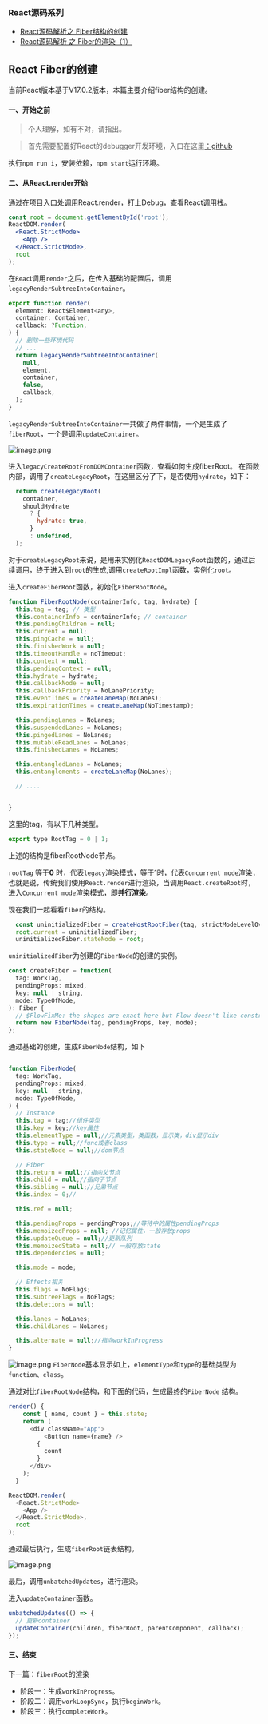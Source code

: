 

### React源码系列
- [React源码解析之 Fiber结构的创建](https://juejin.cn/post/6951585684679294989)
- [React源码解析 之 Fiber的渲染（1）](https://juejin.cn/post/6951585684679294989)
## React Fiber的创建
当前React版本基于V17.0.2版本，本篇主要介绍fiber结构的创建。

#### 一、开始之前
> 个人理解，如有不对，请指出。

> 首先需要配置好React的debugger开发环境，入口在这里[：github](https://github.com/baiyuze/debug-react)

执行`npm run i`，安装依赖，`npm start`运行环境。

#### 二、从React.render开始

通过在项目入口处调用React.render，打上Debug，查看React调用栈。
```jsx
const root = document.getElementById('root');
ReactDOM.render(
  <React.StrictMode>
    <App />
  </React.StrictMode>,
  root
);
```

在`Reac`t调用`render`之后，在传入基础的配置后，调用`legacyRenderSubtreeIntoContainer`。
```jsx
export function render(
  element: React$Element<any>,
  container: Container,
  callback: ?Function,
) {
  // 删除一些环境代码
  // ...
  return legacyRenderSubtreeIntoContainer(
    null,
    element,
    container,
    false,
    callback,
  );
}
```

`legacyRenderSubtreeIntoContainer`一共做了两件事情，一个是生成了`fiberRoot`，一个是调用`updateContainer`。

![image.png](https://p9-juejin.byteimg.com/tos-cn-i-k3u1fbpfcp/5339a4c530324144aec8a11c51e1359e~tplv-k3u1fbpfcp-watermark.image)

进入`legacyCreateRootFromDOMContainer`函数，查看如何生成fiberRoot。
在函数内部，调用了`createLegacyRoot`，在这里区分了下，是否使用`hydrate`，如下：
```jsx
  return createLegacyRoot(
    container,
    shouldHydrate
      ? {
        hydrate: true,
      }
      : undefined,
  );
```

对于`createLegacyRoot`来说，是用来实例化`ReactDOMLegacyRoot`函数的，通过后续调用，终于进入到`root`的生成,调用`createRootImpl`函数，实例化`root`。

进入`createFiberRoot`函数，初始化`FiberRootNode`。
```js
function FiberRootNode(containerInfo, tag, hydrate) {
  this.tag = tag; // 类型
  this.containerInfo = containerInfo; // container
  this.pendingChildren = null; 
  this.current = null;
  this.pingCache = null;
  this.finishedWork = null;
  this.timeoutHandle = noTimeout;
  this.context = null;
  this.pendingContext = null;
  this.hydrate = hydrate;
  this.callbackNode = null;
  this.callbackPriority = NoLanePriority;
  this.eventTimes = createLaneMap(NoLanes);
  this.expirationTimes = createLaneMap(NoTimestamp);

  this.pendingLanes = NoLanes;
  this.suspendedLanes = NoLanes;
  this.pingedLanes = NoLanes;
  this.mutableReadLanes = NoLanes;
  this.finishedLanes = NoLanes;

  this.entangledLanes = NoLanes;
  this.entanglements = createLaneMap(NoLanes);

  // ....


}
```
这里的tag，有以下几种类型。
```js
export type RootTag = 0 | 1;
```
上述的结构是fiberRootNode节点。

`rootTag` 等于**0** 时，代表`legacy`渲染模式，等于1时，代表`Concurrent mode`渲染，也就是说，传统我们使用`React.render`进行渲染，当调用`React.createRoot`时，进入`Concurrent mode`渲染模式，即**并行渲染**。

现在我们一起看看`fiber`的结构。
```js
  const uninitializedFiber = createHostRootFiber(tag, strictModeLevelOverride);
  root.current = uninitializedFiber;
  uninitializedFiber.stateNode = root;
```
`uninitializedFiber`为创建的`FiberNode`的创建的实例。

```js
const createFiber = function(
  tag: WorkTag,
  pendingProps: mixed,
  key: null | string,
  mode: TypeOfMode,
): Fiber {
  // $FlowFixMe: the shapes are exact here but Flow doesn't like constructors
  return new FiberNode(tag, pendingProps, key, mode);
};
```
通过基础的创建，生成`FiberNode`结构，如下
```js

function FiberNode(
  tag: WorkTag,
  pendingProps: mixed,
  key: null | string,
  mode: TypeOfMode,
) {
  // Instance
  this.tag = tag;//组件类型
  this.key = key;//key属性
  this.elementType = null;//元素类型，类函数，显示类，div显示div
  this.type = null;//func或者class
  this.stateNode = null;//dom节点

  // Fiber
  this.return = null;//指向父节点
  this.child = null;//指向子节点
  this.sibling = null;//兄弟节点
  this.index = 0;//

  this.ref = null;

  this.pendingProps = pendingProps;//等待中的属性pendingProps
  this.memoizedProps = null; //记忆属性，一般存放props
  this.updateQueue = null;//更新队列
  this.memoizedState = null;// 一般存放state
  this.dependencies = null;

  this.mode = mode;

  // Effects相关
  this.flags = NoFlags;
  this.subtreeFlags = NoFlags;
  this.deletions = null;

  this.lanes = NoLanes;
  this.childLanes = NoLanes;

  this.alternate = null;//指向workInProgress
}
```


![image.png](https://p9-juejin.byteimg.com/tos-cn-i-k3u1fbpfcp/72a68e717cbf4da4be2b32a208f834f8~tplv-k3u1fbpfcp-watermark.image)
`FiberNode`基本显示如上，`elementType`和`type`的基础类型为`function、class`。

通过对比`fiberRootNode`结构，和下面的代码，生成最终的`FiberNode` 结构。

```js
render() {
    const { name, count } = this.state;
    return (
      <div className="App">
          <Button name={name} />
        {
          count
        }
      </div>
    );
  }
```
```js
ReactDOM.render(
  <React.StrictMode>
    <App />
  </React.StrictMode>,
  root
);
```

通过最后执行，生成`fiberRoot`链表结构。

![image.png](https://p9-juejin.byteimg.com/tos-cn-i-k3u1fbpfcp/514f6a846c3c40ff81ec87850e598eaf~tplv-k3u1fbpfcp-watermark.image)


最后，调用`unbatchedUpdates`，进行渲染。

进入`updateContainer`函数。
```jsx
unbatchedUpdates(() => {
  // 更新container
  updateContainer(children, fiberRoot, parentComponent, callback);
});
```

#### 三、结束

下一篇：`fiberRoot`的渲染

- 阶段一：生成`workInProgress`。
- 阶段二：调用`workLoopSync`，执行`beginWork`。
- 阶段三：执行`completeWork`。







